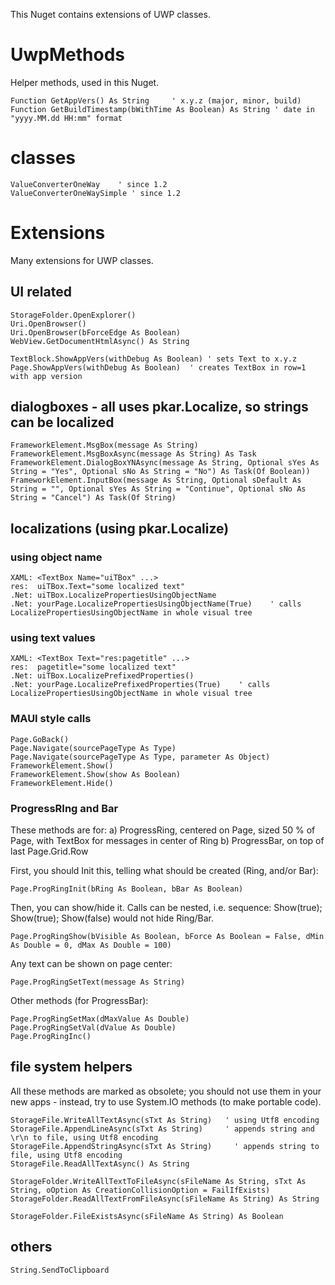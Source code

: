 ﻿
This Nuget contains extensions of UWP classes.

# UwpMethods
 Helper methods, used in this Nuget.

    Function GetAppVers() As String     ' x.y.z (major, minor, build)
    Function GetBuildTimestamp(bWithTime As Boolean) As String ' date in "yyyy.MM.dd HH:mm" format

# classes
    ValueConverterOneWay    ' since 1.2
    ValueConverterOneWaySimple ' since 1.2

# Extensions

 Many extensions for UWP classes.

## UI related

    StorageFolder.OpenExplorer()
    Uri.OpenBrowser()
    Uri.OpenBrowser(bForceEdge As Boolean)
    WebView.GetDocumentHtmlAsync() As String

    TextBlock.ShowAppVers(withDebug As Boolean) ' sets Text to x.y.z
    Page.ShowAppVers(withDebug As Boolean)  ' creates TextBox in row=1 with app version

## dialogboxes - all uses pkar.Localize, so strings can be localized

    FrameworkElement.MsgBox(message As String)
    FrameworkElement.MsgBoxAsync(message As String) As Task
    FrameworkElement.DialogBoxYNAsync(message As String, Optional sYes As String = "Yes", Optional sNo As String = "No") As Task(Of Boolean))
    FrameworkElement.InputBox(message As String, Optional sDefault As String = "", Optional sYes As String = "Continue", Optional sNo As String = "Cancel") As Task(Of String)

## localizations (using pkar.Localize)

### using object name

    XAML: <TextBox Name="uiTBox" ...>
    res:  uiTBox.Text="some localized text"
    .Net: uiTBox.LocalizePropertiesUsingObjectName
    .Net: yourPage.LocalizePropertiesUsingObjectName(True)    ' calls LocalizePropertiesUsingObjectName in whole visual tree

### using text values

    XAML: <TextBox Text="res:pagetitle" ...>
    res:  pagetitle="some localized text"
    .Net: uiTBox.LocalizePrefixedProperties()
    .Net: yourPage.LocalizePrefixedProperties(True)    ' calls LocalizePropertiesUsingObjectName in whole visual tree


### MAUI style calls

    Page.GoBack()
    Page.Navigate(sourcePageType As Type)
    Page.Navigate(sourcePageType As Type, parameter As Object)
    FrameworkElement.Show()
    FrameworkElement.Show(show As Boolean)
    FrameworkElement.Hide()


### ProgressRIng and Bar
 These methods are for:
 a) ProgressRing, centered on Page, sized 50 % of Page, with TextBox for messages in center of Ring
 b) ProgressBar, on top of last Page.Grid.Row

 First, you should Init this, telling what should be created (Ring, and/or Bar):

    Page.ProgRingInit(bRing As Boolean, bBar As Boolean)


 Then, you can show/hide it. Calls can be nested, i.e. sequence: Show(true); Show(true); Show(false) would not hide Ring/Bar.

    Page.ProgRingShow(bVisible As Boolean, bForce As Boolean = False, dMin As Double = 0, dMax As Double = 100)

 Any text can be shown on page center:

    Page.ProgRingSetText(message As String)

 Other methods (for ProgressBar):

    Page.ProgRingSetMax(dMaxValue As Double)
    Page.ProgRingSetVal(dValue As Double)
    Page.ProgRingInc()

## file system helpers

 All these methods are marked as obsolete; you should not use them in your new apps - instead, try to use System.IO methods (to make portable code). 

    StorageFile.WriteAllTextAsync(sTxt As String)   ' using Utf8 encoding
    StorageFile.AppendLineAsync(sTxt As String)     ' appends string and \r\n to file, using Utf8 encoding
    StorageFile.AppendStringAsync(sTxt As String)     ' appends string to file, using Utf8 encoding
    StorageFile.ReadAllTextAsync() As String

    StorageFolder.WriteAllTextToFileAsync(sFileName As String, sTxt As String, oOption As CreationCollisionOption = FailIfExists)
    StorageFolder.ReadAllTextFromFileAsync(sFileName As String) As String

    StorageFolder.FileExistsAsync(sFileName As String) As Boolean

## others

    String.SendToClipboard  